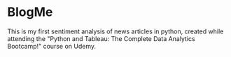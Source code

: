 # BlogMe

This is my first sentiment analysis of news articles in python, created while attending the "Python and Tableau: The Complete Data Analytics Bootcamp!"
course on Udemy.
